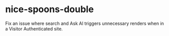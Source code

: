 # nice-spoons-double

Fix an issue where search and Ask AI triggers unnecessary renders when in a Visitor Authenticated site.

